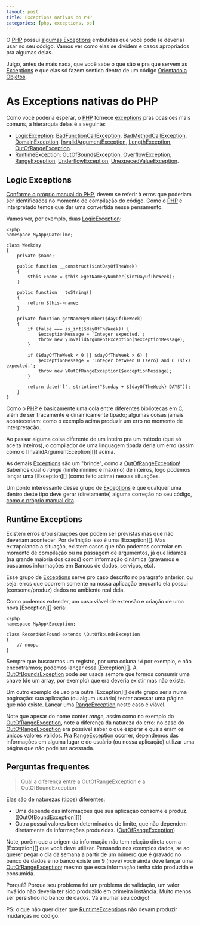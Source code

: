 ```yaml
---
layout: post
title: Exceptions nativas do PHP
categories: [php, exceptions, oo]
---
```


O [PHP][] possui [algumas Exceptions][spl_exceptions] embutidas que você pode
(e deveria) usar no seu código. Vamos ver como elas se dividem e casos apropriados
pra algumas delas.

Julgo, antes de mais nada, que você sabe o que são e pra que servem as
[Exceptions][exceptions] e que elas só fazem sentido dentro de um código
[Orientado a Objetos][oo].

# As Exceptions nativas do PHP

Como você poderia esperar, o [PHP][] fornece [exceptions][] pras ocasiões mais
comuns, a hierarquia delas é a seguinte:

* [LogicException][]: [BadFunctionCallException][], [BadMethodCallException][],
[DomainException][], [InvalidArgumentException][], [LengthException][], [OutOfRangeException][].
* [RuntimeException][]: [OutOfBoundsException][], [OverflowException][],
[RangeException][], [UnderflowException][], [UnexpecedValueException][].

## Logic Exceptions

[Conforme o próprio manual do PHP][LogicException], devem se referir à erros que
poderiam ser identificados no momento de compilação do código. Como o [PHP][] é
interpretado temos que dar uma convertida nesse pensamento.

Vamos ver, por exemplo, duas [LogicException][]:

    <?php
    namespace MyApp\DateTime;

    class Weekday
    {
        private $name;

        public function __construct($intDayOfTheWeek)
        {
            $this->name = $this->getNameByNumber($intDayOfTheWeek);
        }

        public function __toString()
        {
            return $this->name;
        }

        private function getNameByNumber($dayOfTheWeek)
        {
            if (false === is_int($dayOfTheWeek)) {
                $exceptionMessage = 'Integer expected.';
                throw new \InvalidArgumentException($exceptionMessage);
            }

            if ($dayOfTheWeek < 0 || $dayOfTheWeek > 6) {
                $exceptionMessage = 'Integer between 0 (zero) and 6 (six) expected.';
                throw new \OutOfRangeException($exceptionMessage);
            }

            return date('l', strtotime("Sunday + ${dayOfTheWeek} DAYS"));
        }
    }

Como o [PHP][] é basicamente uma cola entre diferentes bibliotecas em [C][],
além de ser fracamente e dinamicamente tipado; algumas coisas jamais aconteceriam:
como o exemplo acima produzir um erro no momento de interpretação.

Ao passar alguma coisa diferente de um inteiro pra um método
(que só aceita inteiros), o compilador de uma linguagem tipada deria um erro
(assim como o [InvalidArgumentEception][]) acima.

As demais [Exceptions][] são um "brinde", como a [OutOfRangeException][]!
Sabemos qual o *range* (limite mínimo e máximo) de inteiros, logo podemos lançar
uma [Exception][] (como feito acima) nessas situações.

Um ponto interessante desse grupo de [Exceptions][] é que qualquer uma dentro deste
tipo deve gerar (diretamente) alguma correção no seu código,
[como o próprio manual dita][LogicException].

## Runtime Exceptions

Existem erros e/ou situações que podem ser previstas mas que não deveriam acontecer.
Por definição isso é uma [Exception][]. Mas extrapolando a situação, existem casos
que não podemos controlar em momento de compilação ou na passagem de argumentos, já
que lidamos (na grande maioria dos casos) com informação dinâmica (gravamos e buscamos
informações em Bancos de dados, serviços, etc).

Esse grupo de [Exceptions][] serve pro caso descrito no parágrafo anterior, ou seja:
erros que ocorrem somente na nossa aplicação enquanto ela possui (consome/produz) dados
no ambiente real dela.

Como podemos extender, um caso viável de extensão e criação de uma nova [Exception][]
seria:

    <?php
    namespace MyApp\Exception;

    class RecordNotFound extends \OutOfBoundsException
    {
        // noop.
    }

Sempre que buscarmos um registro, por uma coluna `id` por exemplo, e não encontrarmos;
podemos lançar essa [Exception][]. A [OutOfBoundsException][] pode ser usada sempre que
formos consumir uma chave (de um array, por exemplo) que era deveria existir mas não
existe.

Um outro exemplo de uso pra outra [Exception][] deste grupo seria numa paginação:
sua aplicação (ou algum usuário) tentar acessar uma página que não existe. Lançar uma
[RangeException][] neste caso é viável.

Note que apesar do nome conter *range*, assim como no exemplo do [OutOfRangeException][],
note a diferença da natureza do erro: no caso do [OutOfRangeException][] era possível saber
o que esperar e quais eram os únicos valores válidos. Pra [RangeException][] ocorrer, dependemos
das informações em alguma lugar e do usuário (ou nossa aplicação) utilizar uma página
que não pode ser acessada.


## Perguntas frequentes

> Qual a diferença entre a OutOfRangeException e a OutOfBoundException

Elas são de naturezas (tipos) diferentes:

* Uma depende das informações que sua aplicação consome e produz. ([OutOfBoundException][])
* Outra possui valores bem determinados de limite, que não dependem diretamente de informações produzidas. ([OutOfRangeException][])

Note, porém que a origem da informação não tem relação direta com a [Exception][]
que você deve utilizar. Pensando nos exemplos dados, se ao querer pegar o dia da semana
a partir de um número que é gravado no banco de dados e no banco existe um 9 (nove)
você ainda deve lançar uma [OutOfRangeException][]; mesmo que essa informação tenha sido
produzida e consumida.

Porquê? Porque seu problema foi um problema de validação, um valor inválido não
deveria ter sido produzido em primeira instância. Muito menos ser persistido no
banco de dados. Vá arrumar seu código!

PS: o que não quer dizer que [RuntimeException][]s não devam produzir mudanças no
código.

[php]: https://php.net "PHP: Hipertext Preprocessor"
[spl_exceptions]: https://www.php.net/manual/en/spl.exceptions.php "PHP Manual: SPL Exceptions"
[exceptions]: https://php.net/exceptions "PHP Manual: Exceptions"
[oo]: https://en.wikipedia.org/wiki/Object-oriented_programming "Wikipedia: Object Oriented Programming"
[LogicException]: https://www.php.net/manual/en/class.logicexception.php "PHP Manual: Logic Exception"
[BadFunctionCallException]: https://www.php.net/manual/en/class.badfunctioncallexception.php "PHP Manual: Bad Function Call Exception"
[BadMethodCallException]: https://www.php.net/manual/en/class.badmethodcallexception.php "PHP Manual: Bad Method Call Exception"
[DomainException]: https://www.php.net/manual/en/class.domainexception.php "PHP Manual: Domain Exception"
[InvalidArgumentException]: https://www.php.net/manual/en/class.invalidargumentexception.php "PHP Manual: Invalid Argument Exception"
[LengthException]: https://www.php.net/manual/en/class.lengthexception.php "PHP Manual: Length Exception"
[OutOfRangeException]: https://www.php.net/manual/en/class.outofrangeexception.php "PHP Manual: Out of Range Exception"
[RuntimeException]: https://www.php.net/manual/en/class.runtimeexception.php "PHP Manual: Runtime Exception"
[OutOfBoundsException]: https://www.php.net/manual/en/class.outofboundsexception.php "PHP Manual: Out of Bounds Exception"
[OverflowException]: https://www.php.net/manual/en/class.overflowexception.php "PHP Manual: Overflow Exception"
[RangeException]: https://www.php.net/manual/en/class.rangeexception.php "PHP Manual: Range Exception"
[UnderflowException]: https://www.php.net/manual/en/class.underflowexception.php "PHP Manual: Underflow Exception"
[UnexpecedValueException]: https://www.php.net/manual/en/class.unexpectedvalueexception.php "PHP Manual: Unexpected Value Exception"
[C]: https://en.wikipedia.org/wiki/C_language "Wikipedia: C Language"
